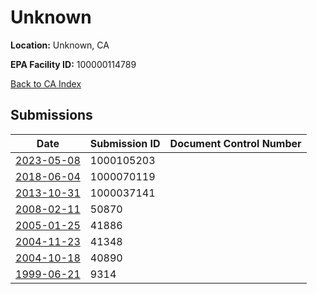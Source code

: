 # Unknown

**Location:** Unknown, CA

**EPA Facility ID:** 100000114789

[Back to CA Index](../../index.md)

## Submissions

| Date | Submission ID | Document Control Number |
|------|--------------|-------------------------|
| [2023-05-08](submissions/1000105203.md) | 1000105203 |  |
| [2018-06-04](submissions/1000070119.md) | 1000070119 |  |
| [2013-10-31](submissions/1000037141.md) | 1000037141 |  |
| [2008-02-11](submissions/50870.md) | 50870 |  |
| [2005-01-25](submissions/41886.md) | 41886 |  |
| [2004-11-23](submissions/41348.md) | 41348 |  |
| [2004-10-18](submissions/40890.md) | 40890 |  |
| [1999-06-21](submissions/9314.md) | 9314 |  |
